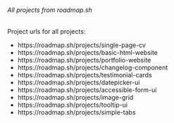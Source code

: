 <h6>All projects from roadmap.sh</h6>
Project urls for all projects: 
<ul>
<li>https://roadmap.sh/projects/single-page-cv</li>
<li>https://roadmap.sh/projects/basic-html-website</li>
<li>https://roadmap.sh/projects/portfolio-website</li>
<li>https://roadmap.sh/projects/changelog-component</li>
<li>https://roadmap.sh/projects/testimonial-cards</li>
<li>https://roadmap.sh/projects/datepicker-ui</li>
<li>https://roadmap.sh/projects/accessible-form-ui</li>
<li>https://roadmap.sh/projects/image-grid</li>
<li>https://roadmap.sh/projects/tooltip-ui</li>
<li>https://roadmap.sh/projects/simple-tabs</li>
</ul>
